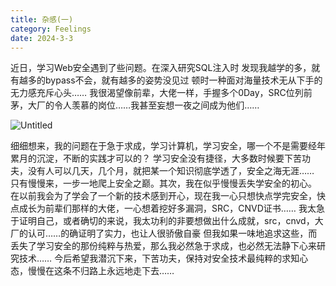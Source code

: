 ```yaml
---
title: 杂感(一)
category: Feelings
date: 2024-3-3
---
```



近日，学习Web安全遇到了些问题。在深入研究SQL注入时
发现我越学的多，就有越多的bypass不会，就有越多的姿势没见过
顿时一种面对海量技术无从下手的无力感充斥心头……
我很渴望像前辈，大佬一样，手握多个0Day，SRC位列前茅，大厂的令人羡慕的岗位……我甚至妄想一夜之间成为他们……

![Untitled](https://x1lys.github.io/X1lyS.blog.github.io/src/assets/img/0-1.jpg)

细细想来，我的问题在于急于求成，学习计算机，学习安全，哪一个不是需要经年累月的沉淀，不断的实践才可以的？
学习安全没有捷径，大多数时候要下苦功夫，没有人可以几天，几个月，就把某一个知识彻底学透了，安全之海无涯……
只有慢慢来，一步一地爬上安全之巅。其次，我在似乎慢慢丢失学安全的初心。
在以前我会为了学会了一个新的技术感到开心，现在我一心只想快点学完安全，快点成长为前辈们那样的大佬，一心想着挖好多漏洞，SRC，CNVD证书……
我太急于证明自己，或者确切的来说，我太功利的非要想做出什么成就，src，cnvd，大厂的认可……的确证明了实力，也让人很骄傲自豪
但我如果一味地追求这些，而丢失了学习安全的那份纯粹与热爱，那么我必然急于求成，也必然无法静下心来研究技术……
今后希望我潜沉下来，下苦功夫，保持对安全技术最纯粹的求知心态，慢慢在这条不归路上永远地走下去……
